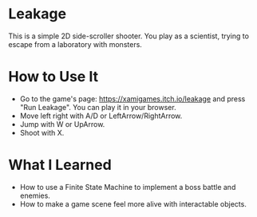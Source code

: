 # Leakage

This is a simple 2D side-scroller shooter. You play as a scientist, trying to escape from a laboratory with monsters.

# How to Use It

- Go to the game's page: <https://xamigames.itch.io/leakage> and press "Run Leakage". You can play it in your browser.
- Move left right with A/D or LeftArrow/RightArrow.
- Jump with W or UpArrow.
- Shoot with X.

# What I Learned

- How to use a Finite State Machine to implement a boss battle and enemies.
- How to make a game scene feel more alive with interactable objects.
